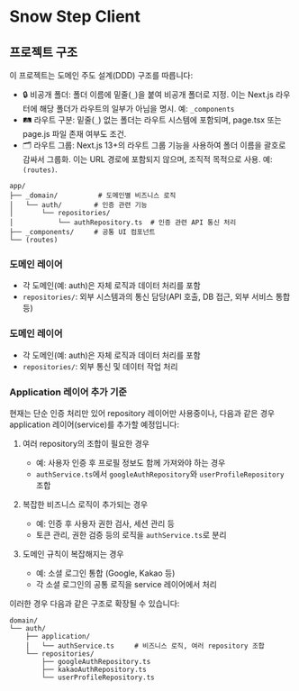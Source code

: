 # Snow Step Client

## 프로젝트 구조

이 프로젝트는 도메인 주도 설계(DDD) 구조를 따릅니다:

- 🔒 비공개 폴더: 폴더 이름에 밑줄(`_`)을 붙여 비공개 폴더로 지정. 이는 Next.js 라우터에 해당 폴더가 라우트의 일부가 아님을 명시. 예: `_components`
- 🛤 라우트 구분: 밑줄(`_`) 없는 폴더는 라우트 시스템에 포함되며, page.tsx 또는 page.js 파일 존재 여부도 조건.
- 🗂 라우트 그룹: Next.js 13+의 라우트 그룹 기능을 사용하여 폴더 이름을 괄호로 감싸서 그룹화. 이는 URL 경로에 포함되지 않으며, 조직적 목적으로 사용. 예: `(routes)`.

```shell
app/
├── _domain/          # 도메인별 비즈니스 로직
│   └── auth/        # 인증 관련 기능
│       └── repositories/
│           └── authRepository.ts  # 인증 관련 API 통신 처리
├── _components/     # 공통 UI 컴포넌트
└── (routes)
```

### 도메인 레이어
- 각 도메인(예: auth)은 자체 로직과 데이터 처리를 포함
- `repositories/`: 외부 시스템과의 통신 담당(API 호출, DB 접근, 외부 서비스 통합 등)


### 도메인 레이어
- 각 도메인(예: auth)은 자체 로직과 데이터 처리를 포함
- `repositories/`: 외부 통신 및 데이터 작업 처리

### Application 레이어 추가 기준
현재는 단순 인증 처리만 있어 repository 레이어만 사용중이나, 다음과 같은 경우 application 레이어(service)를 추가할 예정입니다:

1. 여러 repository의 조합이 필요한 경우
   - 예: 사용자 인증 후 프로필 정보도 함께 가져와야 하는 경우
   - `authService.ts`에서 `googleAuthRepository`와 `userProfileRepository` 조합

2. 복잡한 비즈니스 로직이 추가되는 경우
   - 예: 인증 후 사용자 권한 검사, 세션 관리 등
   - 토큰 관리, 권한 검증 등의 로직을 `authService.ts`로 분리

3. 도메인 규칙이 복잡해지는 경우
   - 예: 소셜 로그인 통합 (Google, Kakao 등)
   - 각 소셜 로그인의 공통 로직을 service 레이어에서 처리

이러한 경우 다음과 같은 구조로 확장될 수 있습니다:
```shell
domain/
└── auth/
    ├── application/
    │   └── authService.ts     # 비즈니스 로직, 여러 repository 조합
    └── repositories/
        ├── googleAuthRepository.ts
        ├── kakaoAuthRepository.ts
        └── userProfileRepository.ts
```